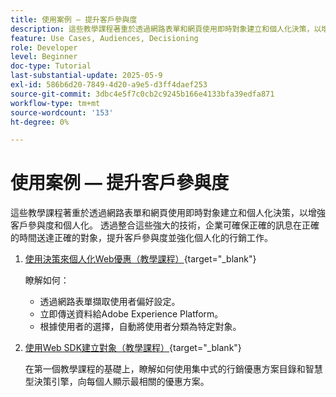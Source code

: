 ```yaml
---
title: 使用案例 — 提升客戶參與度
description: 這些教學課程著重於透過網路表單和網頁使用即時對象建立和個人化決策，以增強客戶參與度和個人化。
feature: Use Cases, Audiences, Decisioning
role: Developer
level: Beginner
doc-type: Tutorial
last-substantial-update: 2025-05-9
exl-id: 586b6d20-7849-4d20-a9e5-d3ff4daef253
source-git-commit: 3dbc4e5f7c0cb2c9245b166e4133bfa39edfa871
workflow-type: tm+mt
source-wordcount: '153'
ht-degree: 0%

---
```


# 使用案例 — 提升客戶參與度

這些教學課程著重於透過網路表單和網頁使用即時對象建立和個人化決策，以增強客戶參與度和個人化。 透過整合這些強大的技術，企業可確保正確的訊息在正確的時間送達正確的對象，提升客戶參與度並強化個人化的行銷工作。

1. [使用決策來個人化Web優惠（教學課程）](https://experienceleague.adobe.com/en/docs/journey-optimizer-learn/use-decisioning-to-personalize-web-offers/introduction){target="_blank"}

   瞭解如何：

   * 透過網路表單擷取使用者偏好設定。
   * 立即傳送資料給Adobe Experience Platform。
   * 根據使用者的選擇，自動將使用者分類為特定對象。


2. [使用Web SDK建立對象（教學課程）](https://experienceleague.adobe.com/en/docs/journey-optimizer-learn/create-audiences-using-web-sdk/introduction){target="_blank"}

   在第一個教學課程的基礎上，瞭解如何使用集中式的行銷優惠方案目錄和智慧型決策引擎，向每個人顯示最相關的優惠方案。

